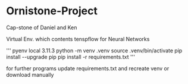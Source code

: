 # Ornistone-Project
Cap-stone of Daniel and Ken


Virtual Env. which contents tenspflow for Neural Networks

'''
  pyenv local 3.11.3
  python -m venv .venv
  source .venv/bin/activate
  pip install --upgrade pip
  pip install -r requirements.txt
 ''' 

 
 for further programs update requirements.txt and recreate venv or download manually 
